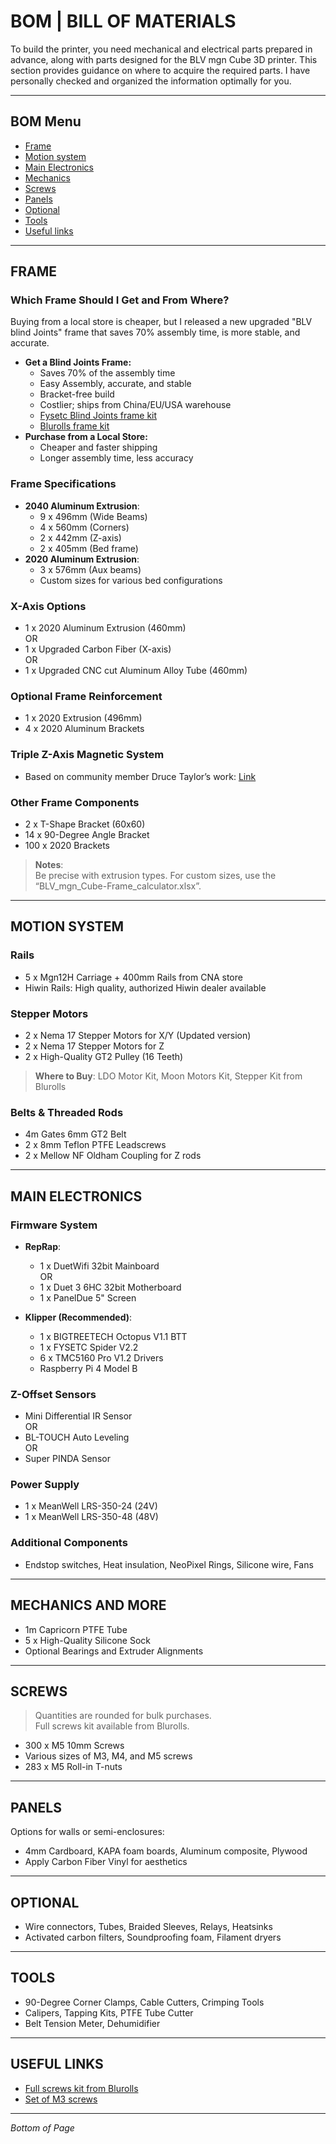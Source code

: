 # BOM | BILL OF MATERIALS

To build the printer, you need mechanical and electrical parts prepared in advance, along with parts designed for the BLV mgn Cube 3D printer. This section provides guidance on where to acquire the required parts. I have personally checked and organized the information optimally for you.

---

## BOM Menu

- [Frame](#frame)
- [Motion system](#motion-system)
- [Main Electronics](#main-electronics)
- [Mechanics](#mechanics-and-more)
- [Screws](#screws)
- [Panels](#panels)
- [Optional](#optional)
- [Tools](#tools)
- [Useful links](#useful-links)

---

## FRAME

### Which Frame Should I Get and From Where?

Buying from a local store is cheaper, but I released a new upgraded "BLV blind Joints" frame that saves 70% assembly time, is more stable, and accurate.

- **Get a Blind Joints Frame:**
  - Saves 70% of the assembly time
  - Easy Assembly, accurate, and stable
  - Bracket-free build
  - Costlier; ships from China/EU/USA warehouse
  - [Fysetc Blind Joints frame kit](#)
  - [Blurolls frame kit](#)
- **Purchase from a Local Store:**
  - Cheaper and faster shipping
  - Longer assembly time, less accuracy

### Frame Specifications

- **2040 Aluminum Extrusion**:
  - 9 x 496mm (Wide Beams)
  - 4 x 560mm (Corners)
  - 2 x 442mm (Z-axis)
  - 2 x 405mm (Bed frame)
- **2020 Aluminum Extrusion**:
  - 3 x 576mm (Aux beams)
  - Custom sizes for various bed configurations

### X-Axis Options

- 1 x 2020 Aluminum Extrusion (460mm)  
  OR  
- 1 x Upgraded Carbon Fiber (X-axis)  
  OR  
- 1 x Upgraded CNC cut Aluminum Alloy Tube (460mm)

### Optional Frame Reinforcement

- 1 x 2020 Extrusion (496mm)
- 4 x 2020 Aluminum Brackets

### Triple Z-Axis Magnetic System

- Based on community member Druce Taylor’s work: [Link](#)

### Other Frame Components

- 2 x T-Shape Bracket (60x60)
- 14 x 90-Degree Angle Bracket
- 100 x 2020 Brackets

> **Notes**:  
> Be precise with extrusion types. For custom sizes, use the “BLV_mgn_Cube-Frame_calculator.xlsx”.

---

## MOTION SYSTEM

### Rails

- 5 x Mgn12H Carriage + 400mm Rails from CNA store
- Hiwin Rails: High quality, authorized Hiwin dealer available

### Stepper Motors

- 2 x Nema 17 Stepper Motors for X/Y (Updated version)
- 2 x Nema 17 Stepper Motors for Z
- 2 x High-Quality GT2 Pulley (16 Teeth)

> **Where to Buy**: LDO Motor Kit, Moon Motors Kit, Stepper Kit from Blurolls

### Belts & Threaded Rods

- 4m Gates 6mm GT2 Belt
- 2 x 8mm Teflon PTFE Leadscrews
- 2 x Mellow NF Oldham Coupling for Z rods

---

## MAIN ELECTRONICS

### Firmware System

- **RepRap**:
  - 1 x DuetWifi 32bit Mainboard  
  OR  
  - 1 x Duet 3 6HC 32bit Motherboard
  - 1 x PanelDue 5" Screen
  
- **Klipper (Recommended)**:
  - 1 x BIGTREETECH Octopus V1.1 BTT
  - 1 x FYSETC Spider V2.2
  - 6 x TMC5160 Pro V1.2 Drivers
  - Raspberry Pi 4 Model B

### Z-Offset Sensors

- Mini Differential IR Sensor  
  OR  
- BL-TOUCH Auto Leveling  
  OR  
- Super PINDA Sensor

### Power Supply

- 1 x MeanWell LRS-350-24 (24V)
- 1 x MeanWell LRS-350-48 (48V)

### Additional Components

- Endstop switches, Heat insulation, NeoPixel Rings, Silicone wire, Fans

---

## MECHANICS AND MORE

- 1m Capricorn PTFE Tube
- 5 x High-Quality Silicone Sock
- Optional Bearings and Extruder Alignments

---

## SCREWS

> Quantities are rounded for bulk purchases.  
> Full screws kit available from Blurolls.

- 300 x M5 10mm Screws
- Various sizes of M3, M4, and M5 screws
- 283 x M5 Roll-in T-nuts

---

## PANELS

Options for walls or semi-enclosures:

- 4mm Cardboard, KAPA foam boards, Aluminum composite, Plywood
- Apply Carbon Fiber Vinyl for aesthetics

---

## OPTIONAL

- Wire connectors, Tubes, Braided Sleeves, Relays, Heatsinks
- Activated carbon filters, Soundproofing foam, Filament dryers

---

## TOOLS

- 90-Degree Corner Clamps, Cable Cutters, Crimping Tools
- Calipers, Tapping Kits, PTFE Tube Cutter
- Belt Tension Meter, Dehumidifier

---

## USEFUL LINKS

- [Full screws kit from Blurolls](#)
- [Set of M3 screws](#)

---

*Bottom of Page*

